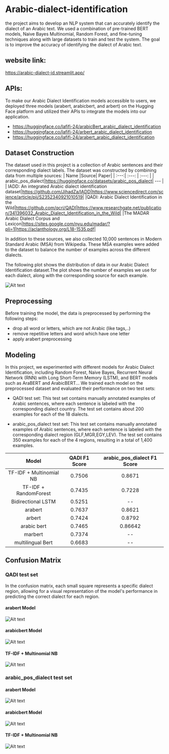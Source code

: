 # Arabic-dialect-identification
the project aims to develop an NLP system that can accurately identify the dialect of an Arabic text.
We used a combination of pre-trained BERT models, Naive Bayes Multinomial, Random Forest, and fine-tuning techniques along with large datasets to train and test the system.
The goal is to improve the accuracy of identifying the dialect of Arabic text.
## website link:
https://arabic-dialect-id.streamlit.app/
## APIs:
To make our Arabic Dialect Identification models accessible to users, we deployed three models (arabert, arabicbert, and arbert) on the Hugging Face platform and utilized their APIs to integrate the models into our application.
- https://huggingface.co/lafifi-24/arabicBert_arabic_dialect_identification
- https://huggingface.co/lafifi-24/arbert_arabic_dialect_identification
- https://huggingface.co/lafifi-24/arabert_arabic_dialect_identification

## Dataset Construction
The dataset used in this project is a collection of Arabic sentences and their corresponding dialect labels. The dataset was constructed by combining data from multiple sources:
| Name |Source| Paper|
| :---:| :---: | :---: |
| arabic_pos_dialect|https://huggingface.co/datasets/arabic_pos_dialect| --- |
| IADD: An integrated Arabic dialect identification dataset|https://github.com/JihadZa/IADD|https://www.sciencedirect.com/science/article/pii/S2352340921010519|
|QADI: Arabic Dialect Identification in the Wild|https://github.com/qcri/QADI|https://www.researchgate.net/publication/341396032_Arabic_Dialect_Identification_in_the_Wild|
|The MADAR Arabic Dialect Corpus and Lexicon|https://sites.google.com/nyu.edu/madar/?pli=1|https://aclanthology.org/L18-1535.pdf|


In addition to these sources, we also collected 10,000 sentences in Modern Standard Arabic (MSA) from Wikipedia. These MSA examples were added to the dataset to balance the number of examples across the different dialects.

The following plot shows the distribution of data in our Arabic Dialect Identification dataset.The plot shows the number of examples we use for each dialect, along with the corresponding source for each example.

![Alt text](./data/data_plot.png?raw=true)

## Preprocessing
Before training the model, the data is preprocessed by performing the following steps:
- drop all word or letters, which are not Arabic (like tags,..)
- remove repetitive letters and word which have one letter
- apply arabert preprocessing
## Modeling 
In this project, we experimented with different models for Arabic Dialect Identification, including Random Forest, Naive Bayes, Recurrent Neural Network (RNN) with Long Short-Term Memory (LSTM), and BERT models such as AraBERT and ArabicBERT...
We trained each model on the preprocessed dataset and evaluated their performance on two test sets:
- QADI test set: This test set contains manually annotated examples of Arabic sentences, where each sentence is labeled with the corresponding dialect country. The test set contains about 200 examples for each of the 18 dialects.

- arabic_pos_dialect test set: This test set contains manually annotated examples of Arabic sentences, where each sentence is labeled with the corresponding dialect region (GLF,MGR,EGY,LEV). The test set contains 350 examples for each of the 4 regions, resulting in a total of 1,400 examples.


|Model	|QADI F1 Score|arabic_pos_dialect F1 Score|
| :---:| :---: |:---: |
|TF-IDF + Multinomial NB|	0.7506|0.8671|
|TF-IDF + RandomForest|	0.7435|0.7228|
|Bidirectional LSTM|	0.5251| -- |
|arabert|	0.7637|0.8621|
|arbert|	0.7424|0.8792|
|arabic bert|	0.7465|0.86642|
|marbert|	0.7374|--|
|multilingual Bert|	0.6683|--|

## Confusion Matrix
### QADI test set
In the confusion matrix, each small square represents a specific dialect region, allowing for a visual representation of the model's performance in predicting the correct dialect for each region.
#### arabert Model

![Alt text](./data/confusion_matrix/arabert_QADI.png?raw=true)

#### arabicbert Model

![Alt text](./data/confusion_matrix/arabicbert_QADI.png?raw=true)

#### TF-IDF + Multinomial NB

![Alt text](./data/confusion_matrix/NB_hugging.png?raw=true)

### arabic_pos_dialect test set
#### arabert Model

![Alt text](./data/confusion_matrix/arabert_hugging.png?raw=true)

#### arabicbert Model

![Alt text](./data/confusion_matrix/arabicbert_hugging.png?raw=true)

#### TF-IDF + Multinomial NB

![Alt text](./data/confusion_matrix/NB_hugging.png?raw=true)


